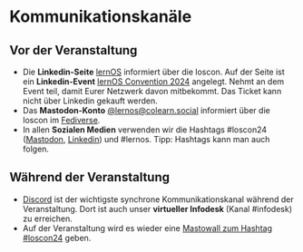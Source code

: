 # Kommunikationskanäle

## Vor der Veranstaltung
- Die **Linkedin-Seite** [lernOS](https://www.linkedin.com/showcase/28494203/) informiert über die loscon. Auf der Seite ist ein **Linkedin-Event** [lernOS Convention 2024](https://www.linkedin.com/events/7154408147812499456/comments/) angelegt. Nehmt an dem Event teil, damit Eurer Netzwerk davon mitbekommt. Das Ticket kann nicht über Linkedin gekauft werden.
- Das **Mastodon-Konto** [@lernos@colearn.social](https://colearn.social/@simondueckert) informiert über die loscon im [Fediverse](https://de.wikipedia.org/wiki/Fediverse).
- In allen **Sozialen Medien** verwenden wir die Hashtags #loscon24 ([Mastodon](https://colearn.social/tags/loscon24), [Linkedin](https://www.linkedin.com/feed/hashtag/?keywords=loscon24)) und #lernos. Tipp: Hashtags kann man auch folgen.

## Während der Veranstaltung
- [Discord](discord.md) ist der wichtigste synchrone Kommunikationskanal während der Veranstaltung. Dort ist auch unser **virtueller Infodesk** (Kanal #infodesk) zu erreichen.
- Auf der Veranstaltung wird es wieder eine [Mastowall zum Hashtag #loscon24](https://cogneon.github.io/mastowall/?hashtags=loscon24,lernos&server=https://mastodon.social) geben.